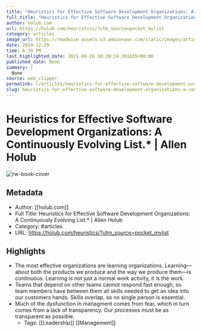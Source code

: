```yaml
---
title: "Heuristics for Effective Software Development Organizations: A Continuously Evolving List.* | Allen Holub"
full_title: "Heuristics for Effective Software Development Organizations: A Continuously Evolving List.* | Allen Holub"
author: holub.com
url: https://holub.com/heuristics/?utm_source=pocket_mylist
category: articles
image_url: https://readwise-assets.s3.amazonaws.com/static/images/article0.00998d930354.png
date: 2024-12-29
time: 6:39 PM
last_highlighted_date: 2021-09-16 10:20:24.301835+00:00
published_date: None
summary: |
  None
source: web_clipper
permalink: l/articles/heuristics-for-effective-software-development-organizations-a-continuously-evolving-list-allen-holub
slug: heuristics-for-effective-software-development-organizations-a-continuously-evolving-list-allen-holub
---
```

# Heuristics for Effective Software Development Organizations: A Continuously Evolving List.* | Allen Holub

![rw-book-cover](https://readwise-assets.s3.amazonaws.com/static/images/article0.00998d930354.png)

## Metadata
- Author: [[holub.com]]
- Full Title: Heuristics for Effective Software Development Organizations: A Continuously Evolving List.* | Allen Holub
- Category: #articles
- URL: https://holub.com/heuristics/?utm_source=pocket_mylist

## Highlights
- The most effective organizations are learning organizations. Learning—about both the products we produce and the way we produce them—is continuous. Learning is not just a normal work activity, it is the work.
- Teams that depend on other teams cannot respond fast enough, so team members have between them all skills needed to get an idea into our customers hands. Skills overlap, so no single person is essential.
- Much of the dysfunction in managment comes from fear, which in turn comes from a lack of transparency. Our processes must be as transparent as possible.
    - Tags: [[Leadership]] [[Management]] 


